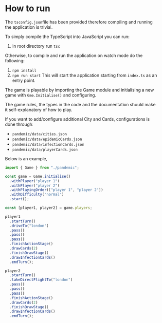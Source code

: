 # How to run
The `tsconfig.json`file has been provided therefore compiling and running the application is trivial.

To simply compile the TypeScript into JavaScript you can run:
1. In root directory run `tsc`
  
Otherwise, to compile and run the application on watch mode do the following:
1. `npm install`
2. `npm run start`
This will start the application starting from `index.ts` as an entry point.

The game is playable by importing the Game module and initialising a new game with `Gme.Initialise()` and configuring.

The game rules, the types in the code and the documentation should make it self-explanatory of how to play.

If you want to add/configure additional City and Cards, configurations is done through:
- `pandemic/data/cities.json`
- `pandemic/data/epidemicCards.json`
- `pandemic/data/infectionCards.json`
- `pandemic/data/playerCards.json`

Below is an example, 

```ts
import { Game } from "./pandemic";

const game = Game.initialise()
  .withPlayer("player 1")
  .withPlayer("player 2")
  .withPlayingOrder(["player 1", "player 2"])
  .withDifficulty("normal")
  .start();

const [player1, player2] = game.players;

player1
  .startTurn()
  .driveTo("london")
  .pass()
  .pass()
  .pass()
  .finishActionStage()
  .drawCards(2)
  .finishDrawStage()
  .drawInfectionCards()
  .endTurn();

player2
  .startTurn()
  .takeDirectFlightTo("london")
  .pass()
  .pass()
  .pass()
  .finishActionStage()
  .drawCards(2)
  .finishDrawStage()
  .drawInfectionCards()
  .endTurn();
```
